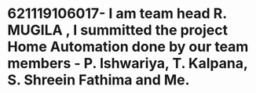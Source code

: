 # 621119106017- I am team head R. MUGILA , I summitted the project Home Automation done by our team members - P. Ishwariya, T. Kalpana, S. Shreein Fathima and Me.
